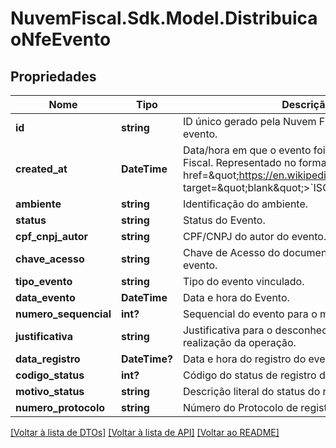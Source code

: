 # NuvemFiscal.Sdk.Model.DistribuicaoNfeEvento

## Propriedades

Nome | Tipo | Descrição | Comentários
------------ | ------------- | ------------- | -------------
**id** | **string** | ID único gerado pela Nuvem Fiscal para este evento. | [optional] 
**created_at** | **DateTime** | Data/hora em que o evento foi criado na Nuvem Fiscal. Representado no formato &lt;a href&#x3D;\&quot;https://en.wikipedia.org/wiki/ISO_8601\&quot; target&#x3D;\&quot;blank\&quot;&gt;&#x60;ISO 8601&#x60;&lt;/a&gt;. | [optional] 
**ambiente** | **string** | Identificação do ambiente. | [optional] 
**status** | **string** | Status do Evento. | [optional] 
**cpf_cnpj_autor** | **string** | CPF/CNPJ do autor do evento. | [optional] 
**chave_acesso** | **string** | Chave de Acesso do documento vinculado ao evento. | [optional] 
**tipo_evento** | **string** | Tipo do evento vinculado. | [optional] 
**data_evento** | **DateTime** | Data e hora do Evento. | [optional] 
**numero_sequencial** | **int?** | Sequencial do evento para o mesmo tipo de evento. | [optional] 
**justificativa** | **string** | Justificativa para o desconhecimento ou não-realização da operação. | [optional] 
**data_registro** | **DateTime?** | Data e hora do registro do evento pela SEFAZ. | [optional] 
**codigo_status** | **int?** | Código do status de registro do evento. | [optional] 
**motivo_status** | **string** | Descrição literal do status do registro do evento. | [optional] 
**numero_protocolo** | **string** | Número do Protocolo de registro do evento. | [optional] 

[[Voltar à lista de DTOs]](../README.md#documentation-for-models) [[Voltar à lista de API]](../README.md#documentation-for-api-endpoints) [[Voltar ao README]](../README.md)

